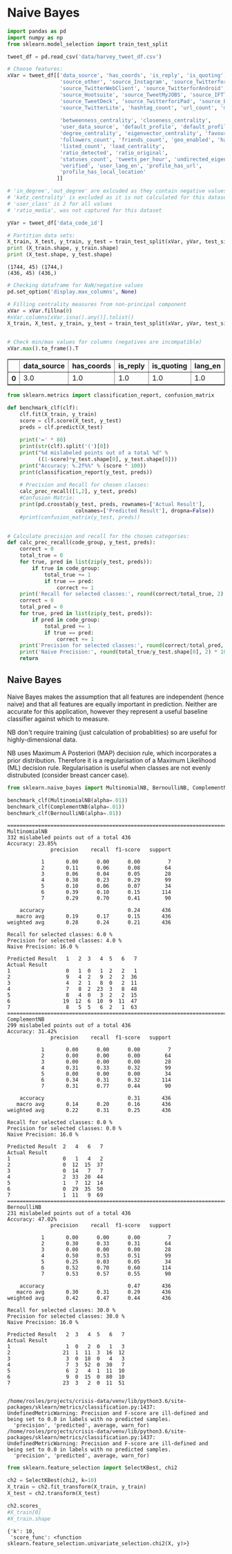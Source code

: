 
# Naive Bayes


```python
import pandas as pd
import numpy as np
from sklearn.model_selection import train_test_split

tweet_df = pd.read_csv('data/harvey_tweet_df.csv')
```


```python
# Choose features:
xVar = tweet_df[['data_source', 'has_coords', 'is_reply', 'is_quoting', 'lang_en', \
                 'source_other', 'source_Instagram', 'source_TwitterforiPhone', \
                 'source_TwitterWebClient', 'source_TwitterforAndroid', 'source_Paper.li', \
                 'source_Hootsuite', 'source_TweetMyJOBS', 'source_IFTTT', 'source_Facebook', \
                 'source_TweetDeck', 'source_TwitterforiPad', 'source_BubbleLife', \
                 'source_TwitterLite', 'hashtag_count', 'url_count', 'mention_count',
                 
                 'betweenness_centrality', 'closeness_centrality', 
                 'user_data_source', 'default_profile', 'default_profile_image', 
                 'degree_centrality', 'eigenvector_centrality', 'favourites_count', 
                 'followers_count', 'friends_count', 'geo_enabled', 'has_extended_profile', 
                 'listed_count', 'load_centrality', 
                 'ratio_detected', 'ratio_original', 
                 'statuses_count', 'tweets_per_hour', 'undirected_eigenvector_centrality', 
                 'verified', 'user_lang_en', 'profile_has_url', 
                 'profile_has_local_location'
                ]]

# 'in_degree','out_degree' are exlcuded as they contain negative values, may be error in data collection method.
# 'katz_centrality' is excluded as it is not calculated for this dataset.
# 'user_class' is 2 for all values
# 'ratio_media', was not captured for this dataset

yVar = tweet_df['data_code_id']

# Partition data sets:
X_train, X_test, y_train, y_test = train_test_split(xVar, yVar, test_size=0.2)
print (X_train.shape, y_train.shape)
print (X_test.shape, y_test.shape)
```

    (1744, 45) (1744,)
    (436, 45) (436,)



```python
# Checking dataframe for NaN/negative values
pd.set_option('display.max_columns', None)

# Filling centrality measures from non-principal component
xVar = xVar.fillna(0)
#xVar.columns[xVar.isna().any()].tolist()
X_train, X_test, y_train, y_test = train_test_split(xVar, yVar, test_size=0.2)


# Check min/max values for columns (negatives are incompatible)
xVar.max().to_frame().T

```




<div>
<table border="1" class="dataframe">
  <thead>
    <tr style="text-align: right;">
      <th></th>
      <th>data_source</th>
      <th>has_coords</th>
      <th>is_reply</th>
      <th>is_quoting</th>
      <th>lang_en</th>
      <th>source_other</th>
      <th>source_Instagram</th>
      <th>source_TwitterforiPhone</th>
      <th>source_TwitterWebClient</th>
      <th>source_TwitterforAndroid</th>
      <th>source_Paper.li</th>
      <th>source_Hootsuite</th>
      <th>source_TweetMyJOBS</th>
      <th>source_IFTTT</th>
      <th>source_Facebook</th>
      <th>source_TweetDeck</th>
      <th>source_TwitterforiPad</th>
      <th>source_BubbleLife</th>
      <th>source_TwitterLite</th>
      <th>hashtag_count</th>
      <th>url_count</th>
      <th>mention_count</th>
      <th>betweenness_centrality</th>
      <th>closeness_centrality</th>
      <th>user_data_source</th>
      <th>default_profile</th>
      <th>default_profile_image</th>
      <th>degree_centrality</th>
      <th>eigenvector_centrality</th>
      <th>favourites_count</th>
      <th>followers_count</th>
      <th>friends_count</th>
      <th>geo_enabled</th>
      <th>has_extended_profile</th>
      <th>listed_count</th>
      <th>load_centrality</th>
      <th>ratio_detected</th>
      <th>ratio_original</th>
      <th>statuses_count</th>
      <th>tweets_per_hour</th>
      <th>undirected_eigenvector_centrality</th>
      <th>verified</th>
      <th>user_lang_en</th>
      <th>profile_has_url</th>
      <th>profile_has_local_location</th>
    </tr>
  </thead>
  <tbody>
    <tr>
      <th>0</th>
      <td>3.0</td>
      <td>1.0</td>
      <td>1.0</td>
      <td>1.0</td>
      <td>1.0</td>
      <td>1.0</td>
      <td>1.0</td>
      <td>1.0</td>
      <td>1.0</td>
      <td>1.0</td>
      <td>1.0</td>
      <td>1.0</td>
      <td>1.0</td>
      <td>1.0</td>
      <td>1.0</td>
      <td>1.0</td>
      <td>1.0</td>
      <td>1.0</td>
      <td>1.0</td>
      <td>12.0</td>
      <td>2.0</td>
      <td>11.0</td>
      <td>0.007306</td>
      <td>0.223369</td>
      <td>3.0</td>
      <td>1.0</td>
      <td>1.0</td>
      <td>0.009476</td>
      <td>0.128534</td>
      <td>317855.0</td>
      <td>4989.0</td>
      <td>5000.0</td>
      <td>1.0</td>
      <td>1.0</td>
      <td>1123.0</td>
      <td>0.007015</td>
      <td>1.0</td>
      <td>1.0</td>
      <td>9999.0</td>
      <td>16.623686</td>
      <td>0.099818</td>
      <td>1.0</td>
      <td>1.0</td>
      <td>1.0</td>
      <td>1.0</td>
    </tr>
  </tbody>
</table>
</div>




```python
from sklearn.metrics import classification_report, confusion_matrix

def benchmark_clf(clf):
    clf.fit(X_train, y_train)
    score = clf.score(X_test, y_test)
    preds = clf.predict(X_test)
    
    print('=' * 80)
    print(str(clf).split('(')[0]) 
    print("%d mislabeled points out of a total %d" % 
          ((1-score)*y_test.shape[0], y_test.shape[0]))
    print("Accuracy: %.2f%%" % (score * 100))
    print(classification_report(y_test, preds))
    
    # Precision and Recall for chosen classes:
    calc_prec_recall([1,2], y_test, preds)
    #Confusion Matrix:
    print(pd.crosstab(y_test, preds, rownames=['Actual Result'], 
                      colnames=['Predicted Result'], dropna=False))
    #print(confusion_matrix(y_test, preds))

    
# Calculate precision and recall for the chosen categories:
def calc_prec_recall(code_group, y_test, preds):
    correct = 0
    total_true = 0
    for true, pred in list(zip(y_test, preds)):
        if true in code_group:
            total_true += 1
            if true == pred:
                correct += 1
    print('Recall for selected classes:', round(correct/total_true, 2) * 100, '%')
    correct = 0
    total_pred = 0
    for true, pred in list(zip(y_test, preds)):
        if pred in code_group:
            total_pred += 1
            if true == pred:
                correct += 1
    print('Precision for selected classes:', round(correct/total_pred, 2) * 100, '%')
    print('Naive Precision:', round(total_true/y_test.shape[0], 2) * 100, '%\n')
    return
```

## Naive Bayes

Naive Bayes makes the assumption that all features are independent (hence naive) and that all features are equally important in prediction. Neither are accurate for this application, however they represent a useful baseline classifier against which to measure.

NB don't require training (just calculation of probablities) so are useful for highly-dimensional data.

NB uses Maximum A Posteriori (MAP) decision rule, which incorporates a prior distribution. Therefore it is a regularisation of a Maximum Likelihood (ML) decision rule. Regularisation is useful when classes are not evenly distrubuted (consider breast cancer case).


```python
from sklearn.naive_bayes import MultinomialNB, BernoulliNB, ComplementNB

benchmark_clf(MultinomialNB(alpha=.01))
benchmark_clf(ComplementNB(alpha=.01))
benchmark_clf(BernoulliNB(alpha=.01))
```

    ================================================================================
    MultinomialNB
    332 mislabeled points out of a total 436
    Accuracy: 23.85%
                  precision    recall  f1-score   support
    
               1       0.00      0.00      0.00         7
               2       0.11      0.06      0.08        64
               3       0.06      0.04      0.05        28
               4       0.38      0.23      0.29        99
               5       0.10      0.06      0.07        34
               6       0.39      0.10      0.15       114
               7       0.29      0.70      0.41        90
    
        accuracy                           0.24       436
       macro avg       0.19      0.17      0.15       436
    weighted avg       0.28      0.24      0.21       436
    
    Recall for selected classes: 6.0 %
    Precision for selected classes: 4.0 %
    Naive Precision: 16.0 %
    
    Predicted Result   1   2  3   4  5   6   7
    Actual Result                             
    1                  0   1  0   1  2   2   1
    2                  9   4  2   9  2   2  36
    3                  4   2  1   8  0   2  11
    4                  7   8  2  23  3   8  48
    5                  8   4  0   3  2   2  15
    6                 19  12  6  10  9  11  47
    7                  8   5  5   6  2   1  63
    ================================================================================
    ComplementNB
    299 mislabeled points out of a total 436
    Accuracy: 31.42%
                  precision    recall  f1-score   support
    
               1       0.00      0.00      0.00         7
               2       0.00      0.00      0.00        64
               3       0.00      0.00      0.00        28
               4       0.31      0.33      0.32        99
               5       0.00      0.00      0.00        34
               6       0.34      0.31      0.32       114
               7       0.31      0.77      0.44        90
    
        accuracy                           0.31       436
       macro avg       0.14      0.20      0.16       436
    weighted avg       0.22      0.31      0.25       436
    
    Recall for selected classes: 0.0 %
    Precision for selected classes: 0.0 %
    Naive Precision: 16.0 %
    
    Predicted Result  2   4   6   7
    Actual Result                  
    1                 0   1   4   2
    2                 0  12  15  37
    3                 0  14   7   7
    4                 2  33  20  44
    5                 1   7  12  14
    6                 0  29  35  50
    7                 1  11   9  69
    ================================================================================
    BernoulliNB
    231 mislabeled points out of a total 436
    Accuracy: 47.02%
                  precision    recall  f1-score   support
    
               1       0.00      0.00      0.00         7
               2       0.30      0.33      0.31        64
               3       0.00      0.00      0.00        28
               4       0.50      0.53      0.51        99
               5       0.25      0.03      0.05        34
               6       0.52      0.70      0.60       114
               7       0.53      0.57      0.55        90
    
        accuracy                           0.47       436
       macro avg       0.30      0.31      0.29       436
    weighted avg       0.42      0.47      0.44       436
    
    Recall for selected classes: 30.0 %
    Precision for selected classes: 30.0 %
    Naive Precision: 16.0 %
    
    Predicted Result   2  3   4  5   6   7
    Actual Result                         
    1                  1  0   2  0   1   3
    2                 21  1  11  3  16  12
    3                  3  0  18  0   4   3
    4                  7  3  52  0  30   7
    5                  6  2   4  1  11  10
    6                  9  0  15  0  80  10
    7                 23  3   2  0  11  51


    /home/rosles/projects/crisis-data/venv/lib/python3.6/site-packages/sklearn/metrics/classification.py:1437: UndefinedMetricWarning: Precision and F-score are ill-defined and being set to 0.0 in labels with no predicted samples.
      'precision', 'predicted', average, warn_for)
    /home/rosles/projects/crisis-data/venv/lib/python3.6/site-packages/sklearn/metrics/classification.py:1437: UndefinedMetricWarning: Precision and F-score are ill-defined and being set to 0.0 in labels with no predicted samples.
      'precision', 'predicted', average, warn_for)



```python
from sklearn.feature_selection import SelectKBest, chi2

ch2 = SelectKBest(chi2, k=10)
X_train = ch2.fit_transform(X_train, y_train)
X_test = ch2.transform(X_test)

ch2.scores_
#X_train[0]
#X_train.shape
```




    {'k': 10,
     'score_func': <function sklearn.feature_selection.univariate_selection.chi2(X, y)>}




```python

```


```python

```


```python

```
